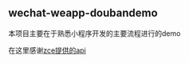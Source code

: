 ## wechat-weapp-doubandemo

本项目主要在于熟悉小程序开发的主要流程进行的demo

在这里感谢[zce提供的api](https://github.com/zce/douban-api-docs)

